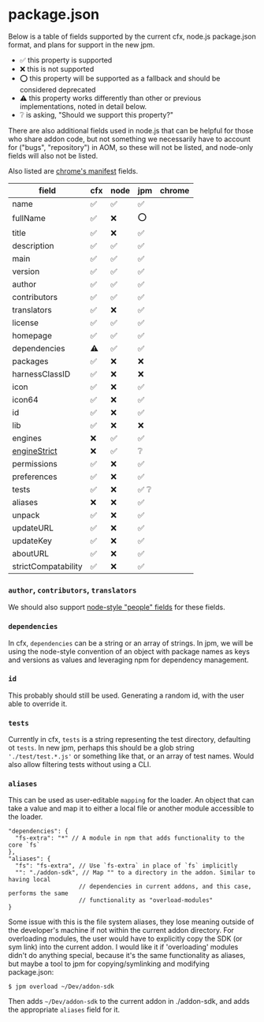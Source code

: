 # package.json

Below is a table of fields supported by the current cfx, node.js package.json format, and plans for support in the new jpm.

* :white_check_mark: this property is supported
* :x: this is not supported
* :o: this property will be supported as a fallback and should be considered deprecated
* :warning: this property works differently than other or previous implementations, noted in detail below.
* :grey_question: is asking, "Should we support this property?"

There are also additional fields used in node.js that can be helpful for those who share addon code, but not something we necessarily have to account for ("bugs", "repository") in AOM, so these will not be listed, and node-only fields will also not be listed.

Also listed are [chrome's manifest](http://developer.chrome.com/extensions/manifest.html) fields.


| field        | cfx              | node             | jpm             | chrome |
|--------------|------------------|------------------|-----------------|--------|
|name          |:white_check_mark:|:white_check_mark:|:white_check_mark:
|fullName      |:white_check_mark:|:x:               |:o:             
|title         |:white_check_mark:|:x:               |:white_check_mark:
|description   |:white_check_mark:|:white_check_mark:|:white_check_mark:
|main          |:white_check_mark:|:white_check_mark:|:white_check_mark:
|version       |:white_check_mark:|:white_check_mark:|:white_check_mark:
|author        |:white_check_mark:|:white_check_mark:|:white_check_mark:
|contributors  |:white_check_mark:|:white_check_mark:|:white_check_mark:
|translators   |:white_check_mark:|:x:               |:white_check_mark:
|license       |:white_check_mark:|:white_check_mark:|:white_check_mark:
|homepage      |:white_check_mark:|:white_check_mark:|:white_check_mark:
|dependencies  |:warning:         |:white_check_mark:|:white_check_mark:
|packages      |:white_check_mark:|:x:               |:x:
|harnessClassID|:white_check_mark:|:x:               |:x:
|icon          |:white_check_mark:|:x:               |:white_check_mark:
|icon64        |:white_check_mark:|:x:               |:white_check_mark:
|id            |:white_check_mark:|:x:               |:white_check_mark:
|lib           |:white_check_mark:|:x:               |:x:
|engines       |:x:               |:white_check_mark:|:white_check_mark:
|[engineStrict](https://npmjs.org/doc/json.html#engineStrict)  |:x:               |:white_check_mark:|:grey_question:
|permissions   |:white_check_mark:|:x:               |:white_check_mark:
|preferences   |:white_check_mark:|:x:               |:white_check_mark:
|tests         |:white_check_mark:|:x:               |:white_check_mark: :grey_question:
|aliases       |:x:               |:x:               |:white_check_mark:
|unpack        |:white_check_mark:|:x:               |:white_check_mark:
|updateURL     |:white_check_mark:|:x:               |:white_check_mark:
|updateKey     |:white_check_mark:|:x:               |:white_check_mark:
|aboutURL      |:white_check_mark:|:x:               |:white_check_mark:
|strictCompatability|:white_check_mark:|:x:               |:white_check_mark:

### `author`, `contributors`, `translators`

We should also support [node-style "people" fields](https://npmjs.org/doc/json.html#people-fields-author-contributors) for these fields.

### `dependencies`

In cfx, `dependencies` can be a string or an array of strings. In jpm, we will be using the node-style convention of an object with package names as keys and versions as values and leveraging npm for dependency management.

### `id`

This probably should still be used. Generating a random id, with the user able to override it.

### `tests`

Currently in cfx, `tests` is a string representing the test directory, defaulting ot `tests`. In new jpm, perhaps this should be a glob string `'./test/test.*.js'` or something like that, or an array of test names. Would also allow filtering tests without using a CLI.

### `aliases`

This can be used as user-editable `mapping` for the loader. An object that can take a value and map it to either a local file or another module accessible to the loader.

```
"dependencies": {
  "fs-extra": "*" // A module in npm that adds functionality to the core `fs`
},
"aliases": {
  "fs": "fs-extra", // Use `fs-extra` in place of `fs` implicitly
  "": "./addon-sdk", // Map "" to a directory in the addon. Similar to having local
                    // dependencies in current addons, and this case, performs the same
                    // functionality as "overload-modules"
}
```

Some issue with this is the file system aliases, they lose meaning outside of the developer's machine if not within the current addon directory. For overloading modules, the user would have to explicitly copy the SDK (or sym link) into the current addon. I would like it if 'overloading' modules didn't do anything special, because it's the same functionality as aliases, but maybe a tool to jpm for copying/symlinking and modifying package.json:

```
$ jpm overload ~/Dev/addon-sdk
```

Then adds `~/Dev/addon-sdk` to the current addon in ./addon-sdk, and adds the appropriate `aliases` field for it.

